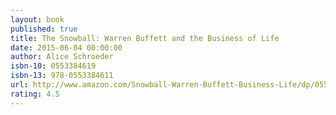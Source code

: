 ```yaml
---
layout: book
published: true
title: The Snowball: Warren Buffett and the Business of Life
date: 2015-06-04 00:00:00
author: Alice Schroeder
isbn-10: 0553384619
isbn-13: 978-0553384611
url: http://www.amazon.com/Snowball-Warren-Buffett-Business-Life/dp/0553384619/ref=sr_1_1?s=books&ie=UTF8&qid=1434745550&sr=1-1&keywords=the+snowball
rating: 4.5
---
```

